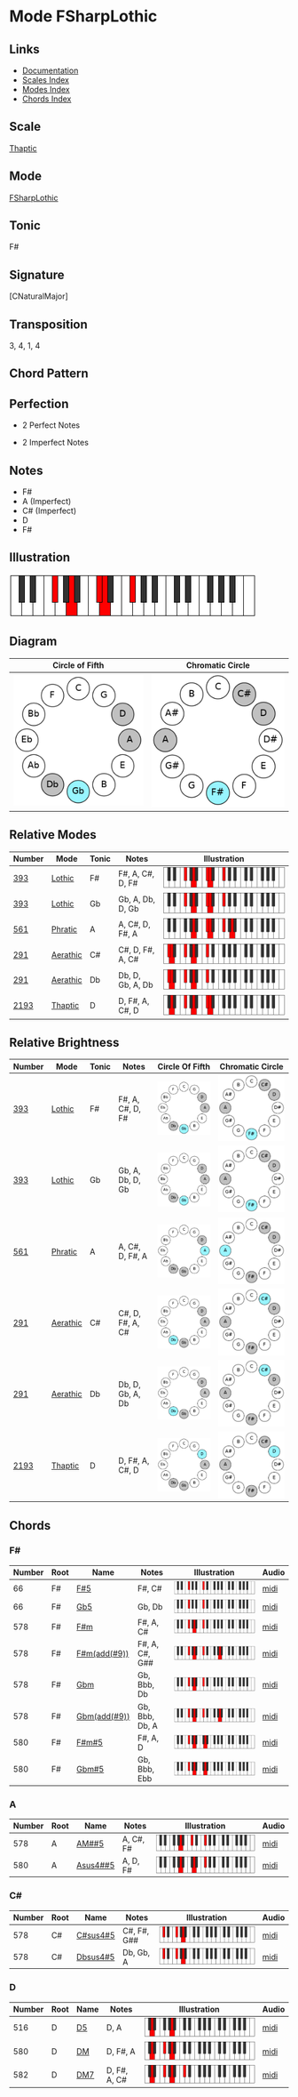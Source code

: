 # Mode FSharpLothic

## Links

- [Documentation](README.md)
- [Scales Index](Scales.md)
- [Modes Index](Modes.md)
- [Chords Index](Chords.md)

## Scale

[Thaptic](ScaleThaptic.md)

## Mode

[FSharpLothic](ModeFSharpLothic.md)

## Tonic

F#

## Signature

[CNaturalMajor]

## Transposition

3, 4, 1, 4

## Chord Pattern



## Perfection

 - 2 Perfect Notes

 - 2 Imperfect Notes

## Notes

- F#
- A (Imperfect)
- C# (Imperfect)
- D
- F#

## Illustration

![FSharpLothic](ModeFSharpLothic.png)

## Diagram

| Circle of Fifth | Chromatic Circle |
|-----------------|------------------|
| ![FSharpLothic](CircleOfFifthModeFSharpLothic.png) | ![FSharpLothic](ChromaticCircleModeFSharpLothic.png) |
## Relative Modes

| Number | Mode | Tonic | Notes | Illustration |
|--------|------|-------|-------|--------------|
| [393](https://ianring.com/musictheory/scales/393) | [Lothic](ModeLothic.md) | F# | F#, A, C#, D, F# | ![FSharpLothic](ModeFSharpLothic.png) |
| [393](https://ianring.com/musictheory/scales/393) | [Lothic](ModeLothic.md) | Gb | Gb, A, Db, D, Gb | ![GFlatLothic](ModeGFlatLothic.png) |
| [561](https://ianring.com/musictheory/scales/561) | [Phratic](ModePhratic.md) | A | A, C#, D, F#, A | ![ANaturalPhratic](ModeANaturalPhratic.png) |
| [291](https://ianring.com/musictheory/scales/291) | [Aerathic](ModeAerathic.md) | C# | C#, D, F#, A, C# | ![CSharpAerathic](ModeCSharpAerathic.png) |
| [291](https://ianring.com/musictheory/scales/291) | [Aerathic](ModeAerathic.md) | Db | Db, D, Gb, A, Db | ![DFlatAerathic](ModeDFlatAerathic.png) |
| [2193](https://ianring.com/musictheory/scales/2193) | [Thaptic](ModeThaptic.md) | D | D, F#, A, C#, D | ![DNaturalThaptic](ModeDNaturalThaptic.png) |
## Relative Brightness

| Number | Mode | Tonic | Notes | Circle Of Fifth | Chromatic Circle |
|--------|------|-------|-------|-----------------|------------------|
| [393](https://ianring.com/musictheory/scales/393) | [Lothic](ModeLothic.md) | F# | F#, A, C#, D, F# | ![FSharpLothic](CircleOfFifthModeFSharpLothic.png) | ![FSharpLothic](ChromaticCircleModeFSharpLothic.png) 
| [393](https://ianring.com/musictheory/scales/393) | [Lothic](ModeLothic.md) | Gb | Gb, A, Db, D, Gb | ![GFlatLothic](CircleOfFifthModeGFlatLothic.png) | ![GFlatLothic](ChromaticCircleModeGFlatLothic.png) 
| [561](https://ianring.com/musictheory/scales/561) | [Phratic](ModePhratic.md) | A | A, C#, D, F#, A | ![ANaturalPhratic](CircleOfFifthModeANaturalPhratic.png) | ![ANaturalPhratic](ChromaticCircleModeANaturalPhratic.png) 
| [291](https://ianring.com/musictheory/scales/291) | [Aerathic](ModeAerathic.md) | C# | C#, D, F#, A, C# | ![CSharpAerathic](CircleOfFifthModeCSharpAerathic.png) | ![CSharpAerathic](ChromaticCircleModeCSharpAerathic.png) 
| [291](https://ianring.com/musictheory/scales/291) | [Aerathic](ModeAerathic.md) | Db | Db, D, Gb, A, Db | ![DFlatAerathic](CircleOfFifthModeDFlatAerathic.png) | ![DFlatAerathic](ChromaticCircleModeDFlatAerathic.png) 
| [2193](https://ianring.com/musictheory/scales/2193) | [Thaptic](ModeThaptic.md) | D | D, F#, A, C#, D | ![DNaturalThaptic](CircleOfFifthModeDNaturalThaptic.png) | ![DNaturalThaptic](ChromaticCircleModeDNaturalThaptic.png) 

## Chords

### F#

| Number | Root | Name | Notes | Illustration | Audio |
|--------|------|------|-------|--------------|-------|
| 66 | F# | [F#5](ChordFSharpPowerChord.md) | F#, C# | ![F#5](ChordFSharpPowerChordRootPosition.png) | [midi](ChordFSharpPowerChordRootPosition.mid) |
| 66 | F# | [Gb5](ChordGFlatPowerChord.md) | Gb, Db | ![Gb5](ChordGFlatPowerChordRootPosition.png) | [midi](ChordGFlatPowerChordRootPosition.mid) |
| 578 | F# | [F#m](ChordFSharpMinor.md) | F#, A, C# | ![F#m](ChordFSharpMinorRootPosition.png) | [midi](ChordFSharpMinorRootPosition.mid) |
| 578 | F# | [F#m(add(#9))](ChordFSharpMinorAddSharpNinth.md) | F#, A, C#, G## | ![F#m(add(#9))](ChordFSharpMinorAddSharpNinthRootPosition.png) | [midi](ChordFSharpMinorAddSharpNinthRootPosition.mid) |
| 578 | F# | [Gbm](ChordGFlatMinor.md) | Gb, Bbb, Db | ![Gbm](ChordGFlatMinorRootPosition.png) | [midi](ChordGFlatMinorRootPosition.mid) |
| 578 | F# | [Gbm(add(#9))](ChordGFlatMinorAddSharpNinth.md) | Gb, Bbb, Db, A | ![Gbm(add(#9))](ChordGFlatMinorAddSharpNinthRootPosition.png) | [midi](ChordGFlatMinorAddSharpNinthRootPosition.mid) |
| 580 | F# | [F#m#5](ChordFSharpMinorSharpFifth.md) | F#, A, D | ![F#m#5](ChordFSharpMinorSharpFifthRootPosition.png) | [midi](ChordFSharpMinorSharpFifthRootPosition.mid) |
| 580 | F# | [Gbm#5](ChordGFlatMinorSharpFifth.md) | Gb, Bbb, Ebb | ![Gbm#5](ChordGFlatMinorSharpFifthRootPosition.png) | [midi](ChordGFlatMinorSharpFifthRootPosition.mid) |

### A

| Number | Root | Name | Notes | Illustration | Audio |
|--------|------|------|-------|--------------|-------|
| 578 | A | [AM##5](ChordANaturalMajorDoubleSharpFifth.md) | A, C#, F# | ![AM##5](ChordANaturalMajorDoubleSharpFifthRootPosition.png) | [midi](ChordANaturalMajorDoubleSharpFifthRootPosition.mid) |
| 580 | A | [Asus4##5](ChordANaturalSuspendedFourthDoubleSharpFifth.md) | A, D, F# | ![Asus4##5](ChordANaturalSuspendedFourthDoubleSharpFifthRootPosition.png) | [midi](ChordANaturalSuspendedFourthDoubleSharpFifthRootPosition.mid) |

### C#

| Number | Root | Name | Notes | Illustration | Audio |
|--------|------|------|-------|--------------|-------|
| 578 | C# | [C#sus4#5](ChordCSharpSuspendedFourthSharpFifth.md) | C#, F#, G## | ![C#sus4#5](ChordCSharpSuspendedFourthSharpFifthRootPosition.png) | [midi](ChordCSharpSuspendedFourthSharpFifthRootPosition.mid) |
| 578 | C# | [Dbsus4#5](ChordDFlatSuspendedFourthSharpFifth.md) | Db, Gb, A | ![Dbsus4#5](ChordDFlatSuspendedFourthSharpFifthRootPosition.png) | [midi](ChordDFlatSuspendedFourthSharpFifthRootPosition.mid) |

### D

| Number | Root | Name | Notes | Illustration | Audio |
|--------|------|------|-------|--------------|-------|
| 516 | D | [D5](ChordDNaturalPowerChord.md) | D, A | ![D5](ChordDNaturalPowerChordRootPosition.png) | [midi](ChordDNaturalPowerChordRootPosition.mid) |
| 580 | D | [DM](ChordDNaturalMajor.md) | D, F#, A | ![DM](ChordDNaturalMajorRootPosition.png) | [midi](ChordDNaturalMajorRootPosition.mid) |
| 582 | D | [DM7](ChordDNaturalMajorSeventh.md) | D, F#, A, C# | ![DM7](ChordDNaturalMajorSeventhRootPosition.png) | [midi](ChordDNaturalMajorSeventhRootPosition.mid) |

